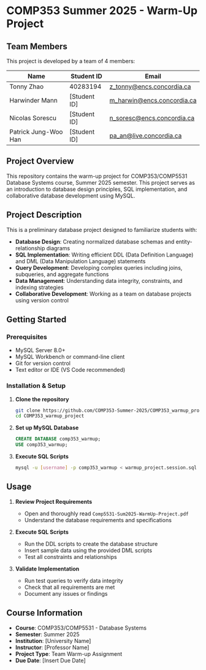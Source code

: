 # COMP353 Summer 2025 - Warm-Up Project

## Team Members

This project is developed by a team of 4 members:

| Name                 | Student ID   | Email                      |
| -------------------- | ------------ | -------------------------- |
| Tonny Zhao           | 40283194     | z_tonny@encs.concordia.ca  |
| Harwinder Mann       | [Student ID] | m_harwin@encs.concordia.ca |
| Nicolas Sorescu      | [Student ID] | n_soresc@encs.concordia.ca |
| Patrick Jung-Woo Han | [Student ID] | pa_an@live.concordia.ca    |

## Project Overview

This repository contains the warm-up project for COMP353/COMP5531 Database Systems course, Summer 2025 semester. This project serves as an introduction to database design principles, SQL implementation, and collaborative database development using MySQL.

## Project Description

This is a preliminary database project designed to familiarize students with:

- **Database Design**: Creating normalized database schemas and entity-relationship diagrams
- **SQL Implementation**: Writing efficient DDL (Data Definition Language) and DML (Data Manipulation Language) statements
- **Query Development**: Developing complex queries including joins, subqueries, and aggregate functions
- **Data Management**: Understanding data integrity, constraints, and indexing strategies
- **Collaborative Development**: Working as a team on database projects using version control

## Getting Started

### Prerequisites

- MySQL Server 8.0+
- MySQL Workbench or command-line client
- Git for version control
- Text editor or IDE (VS Code recommended)

### Installation & Setup

1. **Clone the repository**

   ```bash
   git clone https://github.com/COMP353-Summer-2025/COMP353_warmup_project.git
   cd COMP353_warmup_project
   ```

2. **Set up MySQL Database**

   ```sql
   CREATE DATABASE comp353_warmup;
   USE comp353_warmup;
   ```

3. **Execute SQL Scripts**
   ```bash
   mysql -u [username] -p comp353_warmup < warmup_project.session.sql
   ```

## Usage

1. **Review Project Requirements**

   - Open and thoroughly read `Comp5531-Sum2025-WarmUp-Project.pdf`
   - Understand the database requirements and specifications

2. **Execute SQL Scripts**

   - Run the DDL scripts to create the database structure
   - Insert sample data using the provided DML scripts
   - Test all constraints and relationships

3. **Validate Implementation**
   - Run test queries to verify data integrity
   - Check that all requirements are met
   - Document any issues or findings

## Course Information

- **Course**: COMP353/COMP5531 - Database Systems
- **Semester**: Summer 2025
- **Institution**: [University Name]
- **Instructor**: [Professor Name]
- **Project Type**: Team Warm-up Assignment
- **Due Date**: [Insert Due Date]
